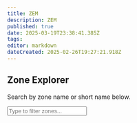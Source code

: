```yaml
---
title: ZEM
description: ZEM
published: true
date: 2025-03-19T23:38:41.385Z
tags: 
editor: markdown
dateCreated: 2025-02-26T19:27:21.918Z
---
```


<div class="zones-page">
  <h2>Zone Explorer</h2>
  <p>Search by zone name or short name below.</p>

  <input type="text" id="zonesSearchInput" placeholder="Type to filter zones..." />

  <!-- Container where our script will dynamically add zone cards -->
  <div id="zonesContainer"></div>
</div>
